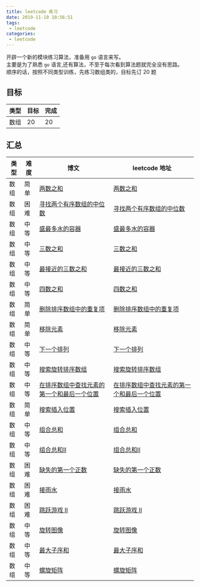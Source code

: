```yaml
---
title: leetcode 练习
date: 2019-11-10 10:56:51
tags:
 - leetcode
categories: 
 - leetcode
---
```


开辟一个新的模块练习算法，准备用 `go` 语言来写。    
主要是为了熟悉 `go` 语言,还有算法，不至于每次看到算法题就完全没有思路。   
顺序的话，按照不同类型训练，先练习数组类的，目标先订 20 题    

## 目标  

| 类型 | 目标 | 完成 |      
| --- | ---  | --- |    
| 数组 | 20   | 20  |    



## 汇总

| 类型 | 难度 |  博文 | leetcode 地址 |    
| --- | --- | --- | --- |    
| 数组 | 简单 | [两数之和](/2019/11/10/leetcode/1) | [两数之和](https://leetcode-cn.com/problems/two-sum/) |    
| 数组 | 困难 | [寻找两个有序数组的中位数](/2019/11/16/leetcode/4) | [寻找两个有序数组的中位数](https://leetcode-cn.com/problems/median-of-two-sorted-arrays/) |    
| 数组 | 中等 | [盛最多水的容器](/2019/11/16/leetcode/11) | [盛最多水的容器](https://leetcode-cn.com/problems/container-with-most-water/) |    
| 数组 | 中等 | [三数之和](/2019/11/18/leetcode/15) | [三数之和](https://leetcode-cn.com/problems/3sum/) |    
| 数组 | 中等 | [最接近的三数之和](/2019/11/19/leetcode/16) | [最接近的三数之和](https://leetcode-cn.com/problems/3sum-closest/) |    
| 数组 | 中等 | [四数之和](/2019/11/20/leetcode/18) | [四数之和](https://leetcode-cn.com/problems/4sum/) |    
| 数组 | 简单 | [删除排序数组中的重复项](/2019/11/21/leetcode/26) | [删除排序数组中的重复项](https://leetcode-cn.com/problems/remove-duplicates-from-sorted-array/) |    
| 数组 | 简单 | [移除元素](/2019/11/23/leetcode/27) | [移除元素](https://leetcode-cn.com/problems/remove-element/) |    
| 数组 | 中等 | [下一个排列](/2019/11/24/leetcode/31) | [下一个排列](https://leetcode-cn.com/problems/next-permutation/) |    
| 数组 | 中等 | [搜索旋转排序数组](/2019/11/26/leetcode/33) | [搜索旋转排序数组](https://leetcode-cn.com/problems/search-in-rotated-sorted-array/) |    
| 数组 | 中等 | [在排序数组中查找元素的第一个和最后一个位置](/2019/11/28/leetcode/34) | [在排序数组中查找元素的第一个和最后一个位置](https://leetcode-cn.com/problems/find-first-and-last-position-of-element-in-sorted-array/) |    
| 数组 | 简单 | [搜索插入位置](/2019/11/30/leetcode/35) | [搜索插入位置](https://leetcode-cn.com/problems/search-insert-position/) |    
| 数组 | 中等 | [组合总和](/2019/12/01/leetcode/39) | [组合总和](https://leetcode-cn.com/problems/combination-sum/) |    
| 数组 | 中等 | [组合总和II](/2019/12/02/leetcode/40) | [组合总和II](https://leetcode-cn.com/problems/combination-sum-ii/) |    
| 数组 | 困难 | [缺失的第一个正数](/2019/12/04/leetcode/41) | [缺失的第一个正数](https://leetcode-cn.com/problems/first-missing-positive/) |    
| 数组 | 困难 | [接雨水](/2019/12/08/leetcode/42) | [接雨水](https://leetcode-cn.com/problems/trapping-rain-water/) |    
| 数组 | 困难 | [跳跃游戏 II](/2019/12/11/leetcode/45) | [跳跃游戏 II](https://leetcode-cn.com/problems/jump-game-ii/) |    
| 数组 | 中等 | [旋转图像](/2019/12/18/leetcode/48) | [旋转图像](https://leetcode-cn.com/problems/rotate-image/) |    
| 数组 | 中等 | [最大子序和](/2019/12/24/leetcode/53) | [最大子序和](https://leetcode-cn.com/problems/maximum-subarray/) |    
| 数组 | 中等 | [螺旋矩阵](/2019/12/26/leetcode/54) | [螺旋矩阵](https://leetcode-cn.com/problems/spiral-matrix/) |    
